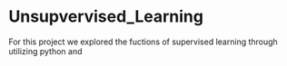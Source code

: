 # Unsupvervised_Learning
For this project we explored the fuctions of supervised learning through utilizing python and 
